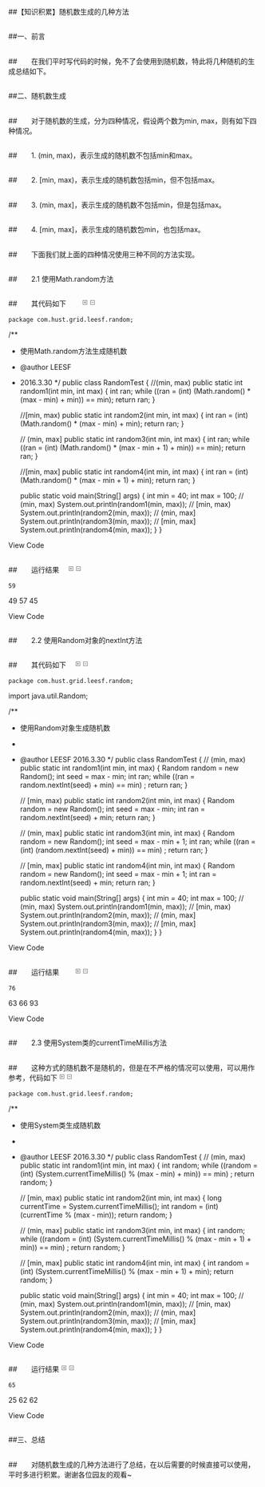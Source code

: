 ##【知识积累】随机数生成的几种方法

##
##一、前言


##
##　　在我们平时写代码的时候，免不了会使用到随机数，特此将几种随机的生成总结如下。


##
##二、随机数生成


##
##　　对于随机数的生成，分为四种情况，假设两个数为min, max，则有如下四种情况。


##
##　　1. (min, max)，表示生成的随机数不包括min和max。


##
##　　2. [min, max)，表示生成的随机数包括min，但不包括max。


##
##　　3. (min, max]，表示生成的随机数不包括min，但是包括max。


##
##　　4. [min, max]，表示生成的随机数包min，也包括max。


##
##　　下面我们就上面的四种情况使用三种不同的方法实现。


##
##　　2.1 使用Math.random方法


##
##　　其代码如下　　
 ![Alt text](../md/img/ContractedBlock.gif) ![Alt text](../md/img/ExpandedBlockStart.gif)

	package com.hust.grid.leesf.random;

/**
 * 使用Math.random方法生成随机数
 * @author LEESF
 * 2016.3.30
 */
public class RandomTest {
    //(min, max)
    public static int random1(int min, int max) {
        int ran;
        while ((ran = (int) (Math.random() * (max - min) + min)) == min);
        return ran;
    	}
    
    //[min, max)
    public static int random2(int min, int max) {
        int ran = (int) (Math.random() * (max - min) + min);
        return ran;
    	}
    
    // (min, max]
    public static int random3(int min, int max) {
        int ran;
        while ((ran = (int) (Math.random() * (max - min + 1) + min)) == min);
        return ran;
    	}
    
    //[min, max] 
    public static int random4(int min, int max) {
        int ran = (int) (Math.random() * (max - min + 1) + min);
        return ran;
    	}
    
    public static void main(String[] args) {
        int min = 40;
        int max = 100;
        // (min, max)
        System.out.println(random1(min, max));
        // [min, max)
        System.out.println(random2(min, max));
        // (min, max]
        System.out.println(random3(min, max));
        // [min, max]
        System.out.println(random4(min, max));
    	}
	}

View Code


##
##　　运行结果　
 ![Alt text](../md/img/ContractedBlock.gif) ![Alt text](../md/img/ExpandedBlockStart.gif)

	59
49
57
45

View Code


##
##　　2.2 使用Random对象的nextInt方法


##
##　　其代码如下　
 ![Alt text](../md/img/ContractedBlock.gif) ![Alt text](../md/img/ExpandedBlockStart.gif)

	package com.hust.grid.leesf.random;

import java.util.Random;

/**
 * 使用Random对象生成随机数
 * 
 * @author LEESF 2016.3.30
 */
public class RandomTest {
    // (min, max)
    public static int random1(int min, int max) {
        Random random = new Random();
        int seed = max - min;
        int ran;
        while ((ran = random.nextInt(seed) + min) == min)
            ;
        return ran;
    	}

    // [min, max)
    public static int random2(int min, int max) {
        Random random = new Random();
        int seed = max - min;
        int ran = random.nextInt(seed) + min;
        return ran;
    	}

    // (min, max]
    public static int random3(int min, int max) {
        Random random = new Random();
        int seed = max - min + 1;
        int ran;
        while ((ran = (int) (random.nextInt(seed) + min)) == min)
            ;
        return ran;
    	}

    // [min, max]
    public static int random4(int min, int max) {
        Random random = new Random();
        int seed = max - min + 1;
        int ran = random.nextInt(seed) + min;
        return ran;
    	}

    public static void main(String[] args) {
        int min = 40;
        int max = 100;
        // (min, max)
        System.out.println(random1(min, max));
        // [min, max)
        System.out.println(random2(min, max));
        // (min, max]
        System.out.println(random3(min, max));
        // [min, max]
        System.out.println(random4(min, max));
    	}
	}

View Code


##
##　　运行结果　　
 ![Alt text](../md/img/ContractedBlock.gif) ![Alt text](../md/img/ExpandedBlockStart.gif)

	76
63
66
93

View Code


##
##　　2.3 使用System类的currentTimeMillis方法


##
##　　这种方式的随机数不是随机的，但是在不严格的情况可以使用，可以用作参考，代码如下
 ![Alt text](../md/img/ContractedBlock.gif) ![Alt text](../md/img/ExpandedBlockStart.gif)

	package com.hust.grid.leesf.random;


/**
 * 使用System类生成随机数
 * 
 * @author LEESF 2016.3.30
 */
public class RandomTest {
    // (min, max)
    public static int random1(int min, int max) {
        int random;
        while ((random = (int) (System.currentTimeMillis() % (max - min) + min)) == min)
            ;
        return random;
    	}

    // [min, max)
    public static int random2(int min, int max) {
        long currentTime = System.currentTimeMillis();
        int random = (int) (currentTime % (max - min));
        return random;
    	}

    // (min, max]
    public static int random3(int min, int max) {
        int random;
        while ((random = (int) (System.currentTimeMillis() % (max - min + 1) + min)) == min)
            ;
        return random;
    	}

    // [min, max]
    public static int random4(int min, int max) {
        int random = (int) (System.currentTimeMillis() % (max - min + 1) + min);
        return random;
    	}

    public static void main(String[] args) {
        int min = 40;
        int max = 100;
        // (min, max)
        System.out.println(random1(min, max));
        // [min, max)
        System.out.println(random2(min, max));
        // (min, max]
        System.out.println(random3(min, max));
        // [min, max]
        System.out.println(random4(min, max));
    	}
	}

View Code


##
##　　运行结果
 ![Alt text](../md/img/ContractedBlock.gif) ![Alt text](../md/img/ExpandedBlockStart.gif)

	65
25
62
62

View Code


##
##三、总结


##
##　　对随机数生成的几种方法进行了总结，在以后需要的时候直接可以使用，平时多进行积累。谢谢各位园友的观看~